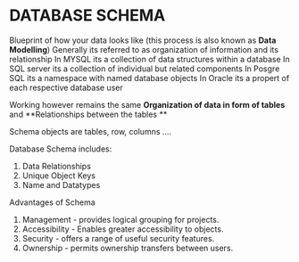 # DATABASE SCHEMA
Blueprint of how your data looks like (this process is also known as **Data Modelling**)
Generally its referred to as organization of information and its relationship
In MYSQL its a collection of data structures within a database
In SQL server its a collection of individual but related components
In Posgre SQL its a namespace with named database objects
In Oracle its a propert of each respective database user

Working however remains the same **Organization of data in form of tables** and **Relationships between the tables **

Schema objects are tables, row, columns ....

Database Schema includes:
1. Data Relationships
2. Unique Object Keys
3. Name and Datatypes

Advantages of Schema
1. Management - provides logical grouping for projects.
2. Accessibility - Enables greater accessibility to objects.
3. Security - offers a range of useful security features.
4. Ownership - permits ownership transfers between users.


